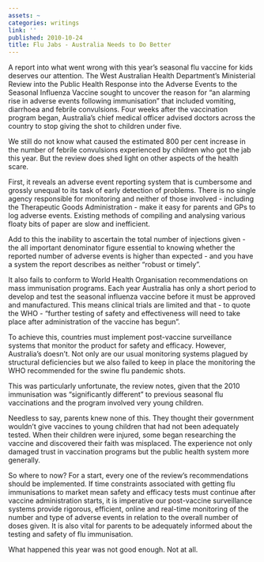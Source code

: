 ```yaml
---
assets: ~
categories: writings
link: ''
published: 2010-10-24
title: Flu Jabs - Australia Needs to Do Better
---
```

A report into what went wrong with this year’s seasonal flu vaccine for
kids deserves our attention. The West Australian Health Department’s
Ministerial Review into the Public Health Response into the Adverse
Events to the Seasonal Influenza Vaccine sought to uncover the reason
for “an alarming rise in adverse events following immunisation” that
included vomiting, diarrhoea and febrile convulsions. Four weeks after
the vaccination program began, Australia’s chief medical officer advised
doctors across the country to stop giving the shot to children under
five.

We still do not know what caused the estimated 800 per cent increase in
the number of febrile convulsions experienced by children who got the
jab this year. But the review does shed light on other aspects of the
health scare.

First, it reveals an adverse event reporting system that is cumbersome
and grossly unequal to its task of early detection of problems. There is
no single agency responsible for monitoring and neither of those
involved - including the Therapeutic Goods Administration - make it easy
for parents and GPs to log adverse events. Existing methods of compiling
and analysing various floaty bits of paper are slow and inefficient.

Add to this the inability to ascertain the total number of injections
given - the all important denominator figure essential to knowing
whether the reported number of adverse events is higher than expected -
and you have a system the report describes as neither “robust or
timely”.

It also fails to conform to World Health Organisation recommendations on
mass immunisation programs. Each year Australia has only a short period
to develop and test the seasonal influenza vaccine before it must be
approved and manufactured. This means clinical trials are limited and
that - to quote the WHO - “further testing of safety and effectiveness
will need to take place after administration of the vaccine has begun”.

To achieve this, countries must implement post-vaccine surveillance
systems that monitor the product for safety and efficacy. However,
Australia’s doesn’t. Not only are our usual monitoring systems plagued
by structural deficiencies but we also failed to keep in place the
monitoring the WHO recommended for the swine flu pandemic shots.

This was particularly unfortunate, the review notes, given that the 2010
immunisation was “significantly different” to previous seasonal flu
vaccinations and the program involved very young children.

Needless to say, parents knew none of this. They thought their
government wouldn’t give vaccines to young children that had not been
adequately tested. When their children were injured, some began
researching the vaccine and discovered their faith was misplaced. The
experience not only damaged trust in vaccination programs but the public
health system more generally.

So where to now? For a start, every one of the review’s recommendations
should be implemented. If time constraints associated with getting flu
immunisations to market mean safety and efficacy tests must continue
after vaccine administration starts, it is imperative our post-vaccine
surveillance systems provide rigorous, efficient, online and real-time
monitoring of the number and type of adverse events in relation to the
overall number of doses given. It is also vital for parents to be
adequately informed about the testing and safety of flu immunisation.

What happened this year was not good enough. Not at all.
